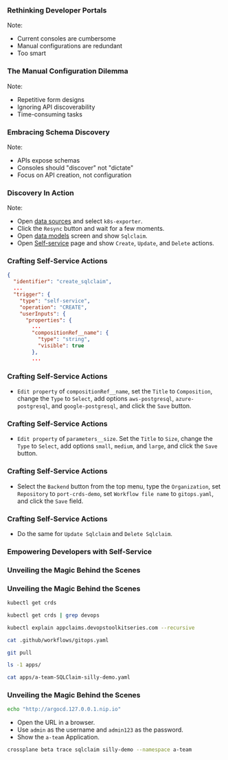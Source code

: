 <!-- .slide: data-background-image="img/console/rethink-portals.png" data-background-opacity="1.0" -->
### Rethinking Developer Portals

Note:
* Current consoles are cumbersome
* Manual configurations are redundant
* Too smart


<!-- .slide: data-background-image="img/console/manual-configuration.png" data-background-opacity="0.5" -->
### The Manual Configuration Dilemma

Note:
* Repetitive form designs
* Ignoring API discoverability
* Time-consuming tasks


<!-- .slide: data-background-image="img/console/api-discovery.png" data-background-opacity="0.5" -->
### Embracing Schema Discovery

Note:
* APIs expose schemas
* Consoles should "discover" not "dictate"
* Focus on API creation, not configuration


<!-- .slide: data-background="../img/background/hands-on.jpg" -->
### Discovery In Action

Note:
* Open [data sources](https://app.getport.io/settings/data-sources) and select `k8s-exporter`.
* Click the `Resync` button and wait for a few moments.
* Open [data models](https://app.getport.io/settings/data-model) screen and show `Sqlclaim`.
* Open [Self-service](https://app.getport.io/self-serve) page and show `Create`, `Update`, and `Delete` actions.


### Crafting Self-Service Actions

```json
{
  "identifier": "create_sqlclaim",
  ...
  "trigger": {
    "type": "self-service",
    "operation": "CREATE",
    "userInputs": {
      "properties": {
        ...
        "compositionRef__name": {
          "type": "string",
          "visible": true
        },
        ...
```


### Crafting Self-Service Actions

* `Edit property` of `compositionRef__name`, set the `Title` to `Composition`, change the `Type` to `Select`, add options `aws-postgresql`, `azure-postgresql`, and `google-postgresql`, and click the `Save` button.


### Crafting Self-Service Actions

* `Edit property` of `parameters__size`. Set the `Title` to `Size`, change the `Type` to `Select`, add options `small`, `medium`, and `large`, and click the `Save` button.


### Crafting Self-Service Actions

* Select the `Backend` button from the top menu, type the `Organization`, set `Repository` to `port-crds-demo`, set `Workflow file name` to `gitops.yaml`, and click the `Save` field.


### Crafting Self-Service Actions

* Do the same for `Update Sqlclaim` and `Delete Sqlclaim`.


<!-- .slide: data-background-image="img/console/developer-self-service.png" data-background-opacity="0.5" -->
### Empowering Developers with Self-Service


<!-- .slide: data-background-image="img/console/behind-the-scene.png" data-background-opacity="0.5" -->
### Unveiling the Magic Behind the Scenes


<!-- .slide: data-background-color="black" data-background-image="img/console/diag-01-00.png" data-background-size="contain" -->


<!-- .slide: data-background-color="black" data-background-image="img/console/diag-01-01.png" data-background-size="contain" -->


<!-- .slide: data-background-color="black" data-background-image="img/console/diag-01-02.png" data-background-size="contain" -->


<!-- .slide: data-background-color="black" data-background-image="img/console/diag-01-03.png" data-background-size="contain" -->


<!-- .slide: data-background-color="black" data-background-image="img/console/diag-01-04.png" data-background-size="contain" -->


<!-- .slide: data-background-color="black" data-background-image="img/console/diag-01-05.png" data-background-size="contain" -->


<!-- .slide: data-background-color="black" data-background-image="img/console/diag-01-06.png" data-background-size="contain" -->


<!-- .slide: data-background-color="black" data-background-image="img/console/diag-01-07.png" data-background-size="contain" -->


<!-- .slide: data-background-color="black" data-background-image="img/console/diag-01-08.png" data-background-size="contain" -->


<!-- .slide: data-background-color="black" data-background-image="img/console/diag-01-09.png" data-background-size="contain" -->


<!-- .slide: data-background-color="black" data-background-image="img/console/diag-01-10.png" data-background-size="contain" -->


<!-- .slide: data-background="../img/background/hands-on.jpg" -->
### Unveiling the Magic Behind the Scenes

```sh
kubectl get crds

kubectl get crds | grep devops

kubectl explain appclaims.devopstoolkitseries.com --recursive

cat .github/workflows/gitops.yaml

git pull

ls -1 apps/

cat apps/a-team-SQLClaim-silly-demo.yaml
```


<!-- .slide: data-background="../img/background/hands-on.jpg" -->
### Unveiling the Magic Behind the Scenes

```sh
echo "http://argocd.127.0.0.1.nip.io"
```

* Open the URL in a browser.
* Use `admin` as the username and `admin123` as the password.
* Show the `a-team` Application.

```sh
crossplane beta trace sqlclaim silly-demo --namespace a-team
```